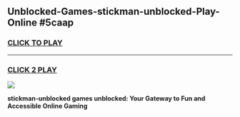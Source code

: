 
## Unblocked-Games-stickman-unblocked-Play-Online #5caap
<h3>
<a href="https://news.freeplayer.one?title=stickman-unblocked&ref=3">CLICK TO PLAY</a></h3>
<hr>

<h3>
<a href="https://news.freeplayer.one?title=stickman-unblocked&ref=3">CLICK 2 PLAY</a>
  
</h3>

<a href="https://news.freeplayer.one?title=stickman-unblocked&ref=3"><img src="https://clearcache.store/games.png"></a>


**stickman-unblocked games unblocked: Your Gateway to Fun and Accessible Online Gaming**
